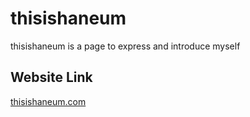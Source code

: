 # thisishaneum
thisishaneum is a page to express and introduce myself

## Website Link
[thisishaneum.com]()